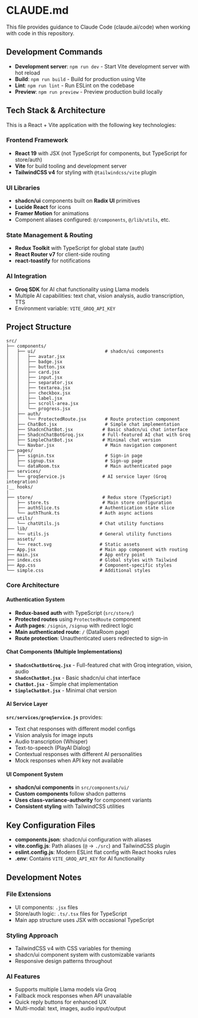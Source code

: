# CLAUDE.md

This file provides guidance to Claude Code (claude.ai/code) when working with code in this repository.

## Development Commands

- **Development server**: `npm run dev` - Start Vite development server with hot reload
- **Build**: `npm run build` - Build for production using Vite
- **Lint**: `npm run lint` - Run ESLint on the codebase
- **Preview**: `npm run preview` - Preview production build locally

## Tech Stack & Architecture

This is a React + Vite application with the following key technologies:

### Frontend Framework
- **React 19** with JSX (not TypeScript for components, but TypeScript for store/auth)
- **Vite** for build tooling and development server
- **TailwindCSS v4** for styling with `@tailwindcss/vite` plugin

### UI Libraries
- **shadcn/ui** components built on **Radix UI** primitives
- **Lucide React** for icons
- **Framer Motion** for animations
- Component aliases configured: `@/components`, `@/lib/utils`, etc.

### State Management & Routing
- **Redux Toolkit** with TypeScript for global state (auth)
- **React Router v7** for client-side routing
- **react-toastify** for notifications

### AI Integration
- **Groq SDK** for AI chat functionality using Llama models
- Multiple AI capabilities: text chat, vision analysis, audio transcription, TTS
- Environment variable: `VITE_GROQ_API_KEY`

## Project Structure

```
src/
├── components/
│   ├── ui/                          # shadcn/ui components
│   │   ├── avatar.jsx
│   │   ├── badge.jsx
│   │   ├── button.jsx
│   │   ├── card.jsx
│   │   ├── input.jsx
│   │   ├── separator.jsx
│   │   ├── textarea.jsx
│   │   ├── checkbox.jsx
│   │   ├── label.jsx
│   │   ├── scroll-area.jsx
│   │   └── progress.jsx
│   ├── auth/
│   │   └── ProtectedRoute.jsx       # Route protection component
│   ├── ChatBot.jsx                  # Simple chat implementation
│   ├── ShadcnChatBot.jsx           # Basic shadcn/ui chat interface
│   ├── ShadcnChatBotGroq.jsx       # Full-featured AI chat with Groq
│   ├── SimpleChatBot.jsx           # Minimal chat version
│   └── Navbar.jsx                   # Main navigation component
├── pages/
│   ├── signin.tsx                   # Sign-in page
│   ├── signup.tsx                   # Sign-up page
│   └── dataRoom.tsx                 # Main authenticated page
├── services/
│   └── groqService.js              # AI service layer (Groq integration)
|__ hooks/
|
├── store/                          # Redux store (TypeScript)
│   ├── store.ts                    # Main store configuration
│   ├── authSlice.ts               # Authentication state slice
│   └── authThunk.ts               # Auth async actions
├── utils/
│   └── chatUtils.js               # Chat utility functions
├── lib/
│   └── utils.js                   # General utility functions
├── assets/
│   └── react.svg                  # Static assets
├── App.jsx                        # Main app component with routing
├── main.jsx                       # App entry point
├── index.css                      # Global styles with Tailwind
├── App.css                        # Component-specific styles
└── simple.css                     # Additional styles
```

### Core Architecture

#### Authentication System
- **Redux-based auth** with TypeScript (`src/store/`)
- **Protected routes** using `ProtectedRoute` component
- **Auth pages**: `/signin`, `/signup` with redirect logic
- **Main authenticated route**: `/` (DataRoom page)
- **Route protection**: Unauthenticated users redirected to sign-in

#### Chat Components (Multiple Implementations)
- **`ShadcnChatBotGroq.jsx`** - Full-featured chat with Groq integration, vision, audio
- **`ShadcnChatBot.jsx`** - Basic shadcn/ui chat interface
- **`ChatBot.jsx`** - Simple chat implementation
- **`SimpleChatBot.jsx`** - Minimal chat version

#### AI Service Layer
**`src/services/groqService.js`** provides:
- Text chat responses with different model configs
- Vision analysis for image inputs
- Audio transcription (Whisper)
- Text-to-speech (PlayAI Dialog)
- Contextual responses with different AI personalities
- Mock responses when API key not available

#### UI Component System
- **shadcn/ui components** in `src/components/ui/`
- **Custom components** follow shadcn patterns
- **Uses class-variance-authority** for component variants
- **Consistent styling** with TailwindCSS utilities

## Key Configuration Files

- **components.json**: shadcn/ui configuration with aliases
- **vite.config.js**: Path aliases (`@` -> `./src`) and TailwindCSS plugin
- **eslint.config.js**: Modern ESLint flat config with React hooks rules
- **.env**: Contains `VITE_GROQ_API_KEY` for AI functionality

## Development Notes

### File Extensions
- UI components: `.jsx` files
- Store/auth logic: `.ts/.tsx` files for TypeScript
- Main app structure uses JSX with occasional TypeScript

### Styling Approach
- TailwindCSS v4 with CSS variables for theming
- shadcn/ui component system with customizable variants
- Responsive design patterns throughout

### AI Features
- Supports multiple Llama models via Groq
- Fallback mock responses when API unavailable
- Quick reply buttons for enhanced UX
- Multi-modal: text, images, audio input/output